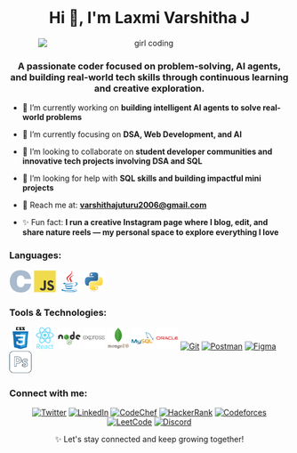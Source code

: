 <div style="width: 100%; display: flex; flex-direction: column; align-items: center; justify-content: center; text-align: center;">
  <div style="display: flex; align-items: center; justify-content: center; gap: 20px; flex-wrap: wrap;">
    <h1 style="margin: 0; width: 100%; text-align: center;">Hi 👋, I'm Laxmi Varshitha J</h1>
    <img src="https://media.giphy.com/media/L1R1tvI9svkIWwpVYr/giphy.gif" alt="girl coding" width="400" style="margin: 0 auto; display: block;" />
  </div>
</div>

<h3 align="center">A passionate coder focused on problem-solving, AI agents, and building real-world tech skills through continuous learning and creative exploration.</h3>

- 🔭 I’m currently working on **building intelligent AI agents to solve real-world problems**

- 🌱 I’m currently focusing on **DSA, Web Development, and AI**

- 👯 I’m looking to collaborate on **student developer communities and innovative tech projects involving DSA and SQL**

- 🤝 I’m looking for help with **SQL skills and building impactful mini projects**

- 📧 Reach me at: **varshithajuturu2006@gmail.com**

- ✨ Fun fact: **I run a creative Instagram page where I blog, edit, and share nature reels — my personal space to explore everything I love**

<h3 align="left">Languages:</h3>
<p align="left">
  <a href="https://www.cprogramming.com/" target="_blank"><img src="https://raw.githubusercontent.com/devicons/devicon/master/icons/c/c-original.svg" alt="C" width="40" height="40"/></a>
  <a href="https://developer.mozilla.org/en-US/docs/Web/JavaScript" target="_blank"><img src="https://raw.githubusercontent.com/devicons/devicon/master/icons/javascript/javascript-original.svg" alt="JavaScript" width="40" height="40"/></a>
  <a href="https://www.java.com" target="_blank"><img src="https://raw.githubusercontent.com/devicons/devicon/master/icons/java/java-original.svg" alt="Java" width="40" height="40"/></a>
  <a href="https://www.python.org" target="_blank"><img src="https://raw.githubusercontent.com/devicons/devicon/master/icons/python/python-original.svg" alt="Python" width="40" height="40"/></a>
</p>

<h3 align="left">Tools & Technologies:</h3>
<p align="left">
  <a href="https://www.w3schools.com/css/" target="_blank"><img src="https://raw.githubusercontent.com/devicons/devicon/master/icons/css3/css3-original-wordmark.svg" alt="CSS" width="40" height="40"/></a>
  <a href="https://reactjs.org/" target="_blank"><img src="https://raw.githubusercontent.com/devicons/devicon/master/icons/react/react-original-wordmark.svg" alt="React" width="40" height="40"/></a>
  <a href="https://nodejs.org" target="_blank"><img src="https://raw.githubusercontent.com/devicons/devicon/master/icons/nodejs/nodejs-original-wordmark.svg" alt="Node.js" width="40" height="40"/></a>
  <a href="https://expressjs.com" target="_blank"><img src="https://raw.githubusercontent.com/devicons/devicon/master/icons/express/express-original-wordmark.svg" alt="Express" width="40" height="40"/></a>
  <a href="https://www.mongodb.com/" target="_blank"><img src="https://raw.githubusercontent.com/devicons/devicon/master/icons/mongodb/mongodb-original-wordmark.svg" alt="MongoDB" width="40" height="40"/></a>
  <a href="https://www.mysql.com/" target="_blank"><img src="https://raw.githubusercontent.com/devicons/devicon/master/icons/mysql/mysql-original-wordmark.svg" alt="MySQL" width="40" height="40"/></a>
  <a href="https://www.oracle.com/" target="_blank"><img src="https://raw.githubusercontent.com/devicons/devicon/master/icons/oracle/oracle-original.svg" alt="Oracle" width="40" height="40"/></a>
  <a href="https://git-scm.com/" target="_blank"><img src="https://www.vectorlogo.zone/logos/git-scm/git-scm-icon.svg" alt="Git" width="40" height="40"/></a>
  <a href="https://postman.com" target="_blank"><img src="https://www.vectorlogo.zone/logos/getpostman/getpostman-icon.svg" alt="Postman" width="40" height="40"/></a>
  <a href="https://www.figma.com/" target="_blank"><img src="https://www.vectorlogo.zone/logos/figma/figma-icon.svg" alt="Figma" width="40" height="40"/></a>
  <a href="https://www.photoshop.com/en" target="_blank"><img src="https://raw.githubusercontent.com/devicons/devicon/master/icons/photoshop/photoshop-line.svg" alt="Photoshop" width="40" height="40"/></a>
</p>

<h3 align="left">Connect with me:</h3>
<p align="center">
  <a href="https://twitter.com/lvarshitha7" target="_blank"><img src="https://img.shields.io/static/v1?message=Twitter&logo=twitter&label=&color=1DA1F2&logoColor=white&labelColor=&style=for-the-badge" height="35" alt="Twitter"/></a>
  <a href="https://linkedin.com/in/lvarshitha7" target="_blank"><img src="https://img.shields.io/static/v1?message=LinkedIn&logo=linkedin&label=&color=0A66C2&logoColor=white&labelColor=&style=for-the-badge" height="35" alt="LinkedIn"/></a>
  <a href="https://www.codechef.com/users/varshitha_71" target="_blank"><img src="https://img.shields.io/static/v1?message=CodeChef&logo=codechef&label=&color=5B4638&logoColor=white&labelColor=&style=for-the-badge" height="35" alt="CodeChef"/></a>
  <a href="https://www.hackerrank.com/varshithajuturu1" target="_blank"><img src="https://img.shields.io/static/v1?message=HackerRank&logo=hackerrank&label=&color=2EC866&logoColor=white&labelColor=&style=for-the-badge" height="35" alt="HackerRank"/></a>
  <a href="https://codeforces.com/profile/laxmivarshitha__" target="_blank"><img src="https://img.shields.io/static/v1?message=Codeforces&logo=codeforces&label=&color=1F8ACB&logoColor=white&labelColor=&style=for-the-badge" height="35" alt="Codeforces"/></a>
  <a href="https://www.leetcode.com/laxmivarshitha_7" target="_blank"><img src="https://img.shields.io/static/v1?message=LeetCode&logo=leetcode&label=&color=FFA116&logoColor=white&labelColor=&style=for-the-badge" height="35" alt="LeetCode"/></a>
  <a href="https://discord.com/users/laxmivarshitha_7" target="_blank">
    <img src="https://img.shields.io/static/v1?message=Discord&logo=discord&label=&color=7289DA&logoColor=white&labelColor=&style=for-the-badge" height="35" alt="Discord"/>
  </a>
</p>

<p align="center">✨ Let's stay connected and keep growing together!</p>

